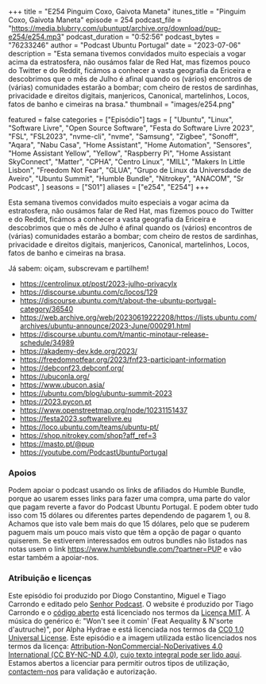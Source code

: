 +++
title = "E254 Pinguim Coxo, Gaivota Maneta"
itunes_title = "Pinguim Coxo, Gaivota Maneta"
episode = 254
podcast_file = "https://media.blubrry.com/ubuntupt/archive.org/download/pup-e254/e254.mp3"
podcast_duration = "0:52:56"
podcast_bytes = "76233246"
author = "Podcast Ubuntu Portugal"
date = "2023-07-06"
description = "Esta semana tivemos convidados muito especiais a vogar acima da estratosfera, não ousámos falar de Red Hat, mas fizemos pouco do Twitter e do Reddit, ficámos a conhecer a vasta geografia da Ericeira e descobrimos que o mês de Julho é afinal quando os (vários) encontros de (várias) comunidades estarão a bombar; com cheiro de restos de sardinhas, privacidade e direitos digitais, manjericos, Canonical, martelinhos, Locos, fatos de banho e cimeiras na brasa."
thumbnail = "images/e254.png"

featured = false
categories = ["Episódio"]
tags = [
  "Ubuntu",
  "Linux",
  "Software Livre",
  "Open Source Software",
  "Festa do Software Livre 2023",
  "FSL",
  "FSL2023",
  "nvme-cli",
  "nvme",
  "Samsung",
  "Zigbee",
  "Sonoff",
  "Aqara",
  "Nabu Casa",
  "Home Assistant",
  "Home Automation",
  "Sensores",
  "Home Assistant Yellow",
  "Yellow",
  "Raspberry Pi",
  "Home Assistant SkyConnect",
  "Matter",
  "CPHA",
  "Centro Linux",
  "MILL",
  "Makers In Little Lisbon",
  "Freedom Not Fear",
  "GLUA",
  "Grupo de Linux da Universdade de Aveiro",
  "Ubuntu Summit",
  "Humble Bundle",
  "Nitrokey",
  "ANACOM",
  "Sr Podcast",
]
seasons = ["S01"]
aliases = ["e254", "E254"]
+++

Esta semana tivemos convidados muito especiais a vogar acima da estratosfera, não ousámos falar de Red Hat, mas fizemos pouco do Twitter e do Reddit, ficámos a conhecer a vasta geografia da Ericeira e descobrimos que o mês de Julho é afinal quando os (vários) encontros de (várias) comunidades estarão a bombar; com cheiro de restos de sardinhas, privacidade e direitos digitais, manjericos, Canonical, martelinhos, Locos, fatos de banho e cimeiras na brasa.

Já sabem: oiçam, subscrevam e partilhem!

* https://centrolinux.pt/post/2023-julho-privacylx
* https://discourse.ubuntu.com/c/locos/129
* https://discourse.ubuntu.com/t/about-the-ubuntu-portugal-category/36540
* https://web.archive.org/web/20230619222208/https://lists.ubuntu.com/archives/ubuntu-announce/2023-June/000291.html
* https://discourse.ubuntu.com/t/mantic-minotaur-release-schedule/34989
* https://akademy-dev.kde.org/2023/
* https://freedomnotfear.org/2023/fnf23-participant-information
* https://debconf23.debconf.org/
* https://ubuconla.org/
* https://www.ubucon.asia/
* https://ubuntu.com/blog/ubuntu-summit-2023
* https://2023.pycon.pt
* https://www.openstreetmap.org/node/10231151437
* https://festa2023.softwarelivre.eu
* https://loco.ubuntu.com/teams/ubuntu-pt/
* https://shop.nitrokey.com/shop?aff_ref=3
* https://masto.pt/@pup
* https://youtube.com/PodcastUbuntuPortugal


### Apoios
Podem apoiar o podcast usando os links de afiliados do Humble Bundle, porque ao usarem esses links para fazer uma compra, uma parte do valor que pagam reverte a favor do Podcast Ubuntu Portugal.
E podem obter tudo isso com 15 dólares ou diferentes partes dependendo de pagarem 1, ou 8.
Achamos que isto vale bem mais do que 15 dólares, pelo que se puderem paguem mais um pouco mais visto que têm a opção de pagar o quanto quiserem.
Se estiverem interessados em outros bundles não listados nas notas usem o link https://www.humblebundle.com/?partner=PUP e vão estar também a apoiar-nos.

### Atribuição e licenças
Este episódio foi produzido por Diogo Constantino, Miguel e Tiago Carrondo e editado pelo [Senhor Podcast](https://senhorpodcast.pt/).
O website é produzido por Tiago Carrondo e o [código aberto](https://gitlab.com/podcastubuntuportugal/website) está licenciado nos termos da [Licença MIT](https://gitlab.com/podcastubuntuportugal/website/main/LICENSE).
A música do genérico é: "Won't see it comin' (Feat Aequality & N'sorte d'autruche)", por Alpha Hydrae e está licenciada nos termos da [CC0 1.0 Universal License](https://creativecommons.org/publicdomain/zero/1.0/).
Este episódio e a imagem utilizada estão licenciados nos termos da licença: [Attribution-NonCommercial-NoDerivatives 4.0 International (CC BY-NC-ND 4.0)](https://creativecommons.org/licenses/by-nc-nd/4.0/), [cujo texto integral pode ser lido aqui](https://creativecommons.org/licenses/by-nc-nd/4.0/legalcode). Estamos abertos a licenciar para permitir outros tipos de utilização, [contactem-nos](https://podcastubuntuportugal.org/contactos) para validação e autorização.

